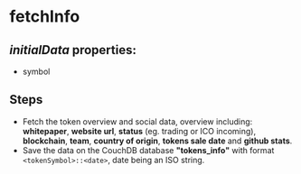 # fetchInfo

## _initialData_ properties:

- symbol

## Steps

- Fetch the token overview and social data, overview including: **whitepaper**, **website url**, **status** (eg. trading or ICO incoming), **blockchain**, **team**, **country of origin**, **tokens sale date** and **github stats**.
- Save the data on the CouchDB database **"tokens_info"** with format `<tokenSymbol>::<date>`, date being an ISO string.

